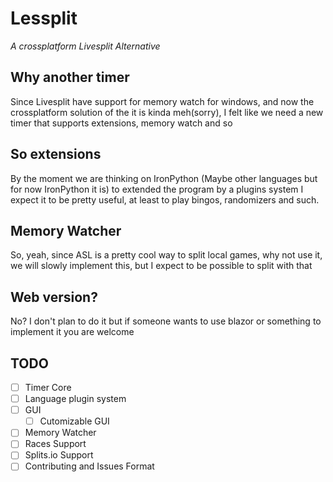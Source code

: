 


# Lessplit
*A crossplatform Livesplit Alternative* 

## Why another timer
   Since Livesplit have support for memory watch for windows, and now the crossplatform solution of the it is kinda meh(sorry), I felt     like we need a new timer that supports extensions, memory watch and so

## So extensions
   By the moment we are thinking on IronPython (Maybe other languages but for now IronPython it is) to extended the program by a plugins system I expect it to be pretty useful, at least to play bingos, randomizers and such.

## Memory Watcher
  So, yeah, since ASL is a pretty cool way to split local games, why not use it, we will slowly implement this, but I expect to be possible to split with that

## Web version?
  No? I don't plan to do it but if someone wants to use blazor or something to implement it you are welcome

## TODO

 - [ ] Timer Core
 - [ ] Language plugin system
 - [ ] GUI
 	 - [ ] Cutomizable GUI
- [ ] Memory Watcher
- [ ] Races Support
- [ ] Splits.io Support
- [ ] Contributing and Issues Format
